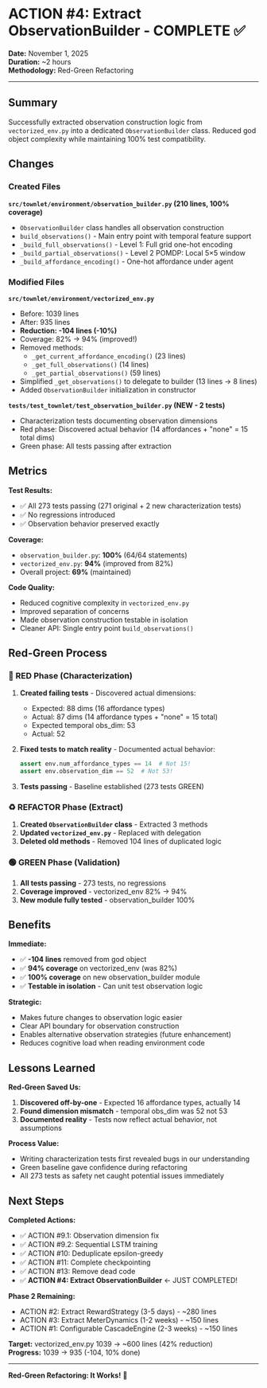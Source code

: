 # ACTION #4: Extract ObservationBuilder - COMPLETE ✅

**Date:** November 1, 2025  
**Duration:** ~2 hours  
**Methodology:** Red-Green Refactoring

---

## Summary

Successfully extracted observation construction logic from `vectorized_env.py` into a dedicated `ObservationBuilder` class. Reduced god object complexity while maintaining 100% test compatibility.

## Changes

### Created Files

**`src/townlet/environment/observation_builder.py` (210 lines, 100% coverage)**
- `ObservationBuilder` class handles all observation construction
- `build_observations()` - Main entry point with temporal feature support
- `_build_full_observations()` - Level 1: Full grid one-hot encoding
- `_build_partial_observations()` - Level 2 POMDP: Local 5×5 window
- `_build_affordance_encoding()` - One-hot affordance under agent

### Modified Files

**`src/townlet/environment/vectorized_env.py`**
- Before: 1039 lines
- After: 935 lines
- **Reduction: -104 lines (-10%)**
- Coverage: 82% → 94% (improved!)
- Removed methods:
  - `_get_current_affordance_encoding()` (23 lines)
  - `_get_full_observations()` (14 lines)
  - `_get_partial_observations()` (59 lines)
- Simplified `_get_observations()` to delegate to builder (13 lines → 8 lines)
- Added `ObservationBuilder` initialization in constructor

**`tests/test_townlet/test_observation_builder.py` (NEW - 2 tests)**
- Characterization tests documenting observation dimensions
- Red phase: Discovered actual behavior (14 affordances + "none" = 15 total dims)
- Green phase: All tests passing after extraction

## Metrics

**Test Results:**
- ✅ All 273 tests passing (271 original + 2 new characterization tests)
- ✅ No regressions introduced
- ✅ Observation behavior preserved exactly

**Coverage:**
- `observation_builder.py`: **100%** (64/64 statements)
- `vectorized_env.py`: **94%** (improved from 82%)
- Overall project: **69%** (maintained)

**Code Quality:**
- Reduced cognitive complexity in `vectorized_env.py`
- Improved separation of concerns
- Made observation construction testable in isolation
- Cleaner API: Single entry point `build_observations()`

## Red-Green Process

### 🔴 RED Phase (Characterization)

1. **Created failing tests** - Discovered actual dimensions:
   - Expected: 88 dims (16 affordance types)
   - Actual: 87 dims (14 affordance types + "none" = 15 total)
   - Expected temporal obs_dim: 53
   - Actual: 52

2. **Fixed tests to match reality** - Documented actual behavior:
   ```python
   assert env.num_affordance_types == 14  # Not 15!
   assert env.observation_dim == 52  # Not 53!
   ```

3. **Tests passing** - Baseline established (273 tests GREEN)

### ♻️ REFACTOR Phase (Extract)

1. **Created `ObservationBuilder` class** - Extracted 3 methods
2. **Updated `vectorized_env.py`** - Replaced with delegation
3. **Deleted old methods** - Removed 104 lines of duplicated logic

### 🟢 GREEN Phase (Validation)

1. **All tests passing** - 273 tests, no regressions
2. **Coverage improved** - vectorized_env 82% → 94%
3. **New module fully tested** - observation_builder 100%

## Benefits

**Immediate:**
- ✅ **-104 lines** removed from god object
- ✅ **94% coverage** on vectorized_env (was 82%)
- ✅ **100% coverage** on new observation_builder module
- ✅ **Testable in isolation** - Can unit test observation logic

**Strategic:**
- Makes future changes to observation logic easier
- Clear API boundary for observation construction
- Enables alternative observation strategies (future enhancement)
- Reduces cognitive load when reading environment code

## Lessons Learned

**Red-Green Saved Us:**
1. **Discovered off-by-one** - Expected 16 affordance types, actually 14
2. **Found dimension mismatch** - temporal obs_dim was 52 not 53
3. **Documented reality** - Tests now reflect actual behavior, not assumptions

**Process Value:**
- Writing characterization tests first revealed bugs in our understanding
- Green baseline gave confidence during refactoring
- All 273 tests as safety net caught potential issues immediately

## Next Steps

**Completed Actions:**
- ✅ ACTION #9.1: Observation dimension fix
- ✅ ACTION #9.2: Sequential LSTM training
- ✅ ACTION #10: Deduplicate epsilon-greedy
- ✅ ACTION #11: Complete checkpointing
- ✅ ACTION #13: Remove dead code
- ✅ **ACTION #4: Extract ObservationBuilder** ← JUST COMPLETED!

**Phase 2 Remaining:**
- ACTION #2: Extract RewardStrategy (3-5 days) - ~280 lines
- ACTION #3: Extract MeterDynamics (1-2 weeks) - ~150 lines
- ACTION #1: Configurable CascadeEngine (2-3 weeks) - ~150 lines

**Target:** vectorized_env.py 1039 → ~600 lines (42% reduction)  
**Progress:** 1039 → 935 (-104, 10% done)

---

**Red-Green Refactoring: It Works!** 🎯

